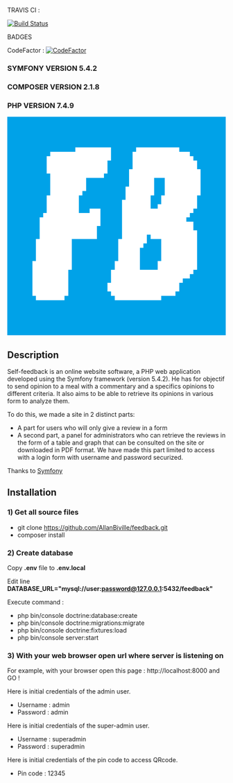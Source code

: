 TRAVIS CI : 

[![Build Status](https://app.travis-ci.com/AllanBiville/feedback.svg?branch=master)](https://app.travis-ci.com/AllanBiville/feedback)

BADGES 

CodeFactor : [![CodeFactor](https://www.codefactor.io/repository/github/allanbiville/feedback/badge)](https://www.codefactor.io/repository/github/allanbiville/feedback)

### SYMFONY     VERSION 5.4.2 ###
### COMPOSER    VERSION 2.1.8 ###
### PHP         VERSION 7.4.9 ###

![FeedBack](https://raw.githubusercontent.com/AllanBiville/feedback/master/public/images/feedback.png)

## Description
Self-feedback is an online website software, a PHP web application developed using the Symfony framework (version 5.4.2).
He has for objectif to send opinion to a meal with a commentary and a specifics opinions to different criteria. 
It also aims to be able to retrieve its opinions in various form to analyze them.

To do this, we made a site in 2 distinct parts:
- A part for users who will only give a review in a form
- A second part, a panel for administrators who can retrieve the reviews in the form of a table and graph that can be consulted on the site or downloaded in PDF format. We have made this part limited to access with a login form with username and password securized.

Thanks to [Symfony](https://symfony.com/)

## Installation

### 1) Get all source files

- git clone https://github.com/AllanBiville/feedback.git
- composer install


### 2) Create database

Copy **.env** file to **.env.local**

Edit line **DATABASE_URL="mysql://user:password@127.0.0.1:5432/feedback"**

Execute command : 
- php bin/console doctrine:database:create
- php bin/console doctrine:migrations:migrate
- php bin/console doctrine:fixtures:load
- php bin/console server:start


### 3) With your web browser open url where server is listening on

For example, with your browser open this page :  http://localhost:8000 and GO !

Here is initial credentials of the admin user.
 - Username : admin
 - Password : admin

Here is initial credentials of the super-admin user.
 - Username : superadmin
 - Password : superadmin
 
 Here is initial credentials of the pin code to access QRcode.
 - Pin code : 12345
